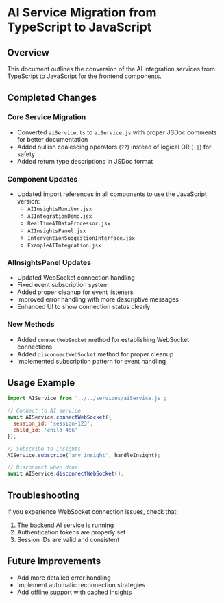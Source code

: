# AI Service Migration from TypeScript to JavaScript

## Overview
This document outlines the conversion of the AI integration services from TypeScript to JavaScript for the frontend components.

## Completed Changes

### Core Service Migration
- Converted `aiService.ts` to `aiService.js` with proper JSDoc comments for better documentation
- Added nullish coalescing operators (`??`) instead of logical OR (`||`) for safety
- Added return type descriptions in JSDoc format

### Component Updates
- Updated import references in all components to use the JavaScript version:
  - `AIInsightsMonitor.jsx`
  - `AIIntegrationDemo.jsx`
  - `RealTimeAIDataProcessor.jsx`
  - `AIInsightsPanel.jsx`
  - `InterventionSuggestionInterface.jsx`
  - `ExampleAIIntegration.jsx`

### AIInsightsPanel Updates
- Updated WebSocket connection handling
- Fixed event subscription system
- Added proper cleanup for event listeners
- Improved error handling with more descriptive messages
- Enhanced UI to show connection status clearly

### New Methods
- Added `connectWebSocket` method for establishing WebSocket connections
- Added `disconnectWebSocket` method for proper cleanup
- Implemented subscription pattern for event handling

## Usage Example
```jsx
import AIService from '../../services/aiService.js';

// Connect to AI service
await AIService.connectWebSocket({
  session_id: 'session-123',
  child_id: 'child-456'
});

// Subscribe to insights
AIService.subscribe('any_insight', handleInsight);

// Disconnect when done
await AIService.disconnectWebSocket();
```

## Troubleshooting
If you experience WebSocket connection issues, check that:
1. The backend AI service is running
2. Authentication tokens are properly set
3. Session IDs are valid and consistent

## Future Improvements
- Add more detailed error handling
- Implement automatic reconnection strategies
- Add offline support with cached insights

